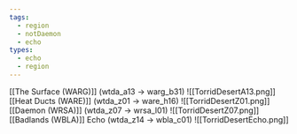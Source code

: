 ```yaml
---
tags:
  - region
  - notDaemon
  - echo
types:
  - echo
  - region
---
```

[[The Surface (WARG)]] (wtda_a13 -> warg_b31)
![[TorridDesertA13.png]]
[[Heat Ducts (WARE)]] (wtda_z01 -> ware_h16)
![[TorridDesertZ01.png]]
[[Daemon (WRSA)]] (wtda_z07 -> wrsa_l01)
![[TorridDesertZ07.png]]
[[Badlands (WBLA)]] Echo (wtda_z14 -> wbla_c01)
![[TorridDesertEcho.png]]
